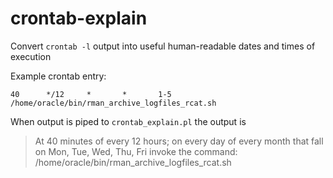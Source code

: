 # crontab-explain
Convert `crontab -l` output into useful human-readable dates and times of execution

Example crontab entry:

    40      */12     *       *       1-5       /home/oracle/bin/rman_archive_logfiles_rcat.sh

When output is piped to `crontab_explain.pl` the output is

> At 40 minutes of every  12 hours; on every day of every month that fall on Mon, Tue, Wed, Thu, Fri invoke the command: /home/oracle/bin/rman_archive_logfiles_rcat.sh
